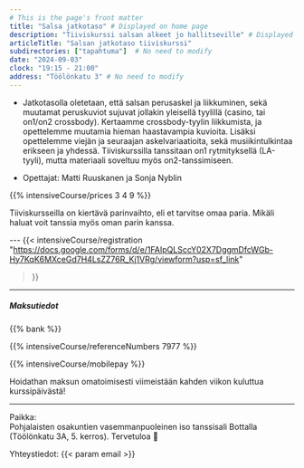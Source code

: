 ```yaml
---
# This is the page's front matter
title: "Salsa jatkotaso" # Displayed on home page
description: "Tiiviskurssi salsan alkeet jo hallitseville" # Displayed on home page
articleTitle: "Salsan jatkotaso tiiviskurssi"
subdirectories: ["tapahtuma"]  # No need to modify
date: "2024-09-03"
clock: "19:15 - 21:00"
address: "Töölönkatu 3" # No need to modify
---
```


- Jatkotasolla oletetaan, että salsan perusaskel ja liikkuminen, sekä muutamat peruskuviot sujuvat jollakin yleisellä tyylillä (casino, tai on1/on2 crossbody). Kertaamme crossbody-tyylin liikkumista, ja opettelemme muutamia hieman haastavampia kuvioita. Lisäksi opettelemme viejän ja seuraajan askelvariaatioita, sekä musiikintulkintaa erikseen ja yhdessä. Tiiviskurssilla tanssitaan on1 rytmityksellä (LA-tyyli), mutta materiaali soveltuu myös on2-tanssimiseen.
<!-- UPDATE teacher(s) -->
- Opettajat: Matti Ruuskanen ja Sonja Nyblin
<!-- Enter the prices separated by a space, in this order:
osakuntalainen opiskelija muut -->
{{% intensiveCourse/prices
  3 4 9
%}}

Tiiviskursseilla on kiertävä parinvaihto, eli et tarvitse omaa paria.
Mikäli haluat voit tanssia myös oman parin kanssa.

--- <!-- UPDATE link -->
{{< intensiveCourse/registration
  "https://docs.google.com/forms/d/e/1FAIpQLSccY02X7DggmDfcWGb-Hy7KqK6MXceGd7H4LsZZ76R_Kj1VRg/viewform?usp=sf_link"
>}}

---
##### Maksutiedot

{{% bank %}}
<!-- UPDATE reference number(s) -->
{{% intensiveCourse/referenceNumbers
  7977
%}}

{{% intensiveCourse/mobilepay %}}

Hoidathan maksun omatoimisesti viimeistään kahden viikon kuluttua kurssipäivästä!

---
Paikka:  
Pohjalaisten osakuntien vasemmanpuoleinen iso tanssisali Bottalla (Töölönkatu 3A, 5. kerros). Tervetuloa 🙂

Yhteystiedot: {{< param email >}}
